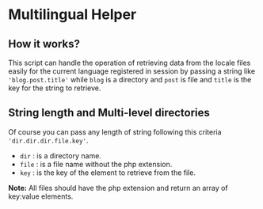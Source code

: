 # Multilingual Helper

## How it works?
This script can handle the operation of retrieving data from the locale files easily for the current language registered in session by passing a string like `'blog.post.title'` while `blog` is a directory and `post` is file and `title` is the key for the string to retrieve.

## String length and Multi-level directories 
Of course you can pass any length of string following this criteria `'dir.dir.dir.file.key'`.
- `dir`  : is a directory name.
- `file` : is a file name without the php extension.
- `key`  : is the key of the element to retrieve from the file.

**Note:** All files should have the php extension and return an array of key:value elements.